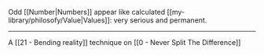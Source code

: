 Odd [[Number|Numbers]] appear like calculated [[my-library/philosofy/Value|Values]]: very serious and permanent.

---

A [[21 - Bending reality]] technique on [[0 - Never Split The Difference]]
